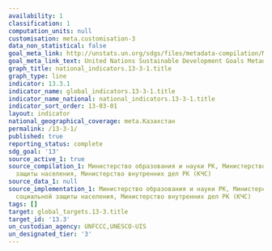 ```yaml
---
availability: 1
classification: 1
computation_units: null
customisation: meta.customisation-3
data_non_statistical: false
goal_meta_link: http://unstats.un.org/sdgs/files/metadata-compilation/Metadata-Goal-13.pdf
goal_meta_link_text: United Nations Sustainable Development Goals Metadata (pdf 759kB)
graph_title: national_indicators.13-3-1.title
graph_type: line
indicator: 13.3.1
indicator_name: global_indicators.13-3-1.title
indicator_name_national: national_indicators.13-3-1.title
indicator_sort_order: 13-03-01
layout: indicator
national_geographical_coverage: meta.Казахстан
permalink: /13-3-1/
published: true
reporting_status: complete
sdg_goal: '13'
source_active_1: true
source_compilation_1: Министерство образования и науки РК, Министерство труда и социальной
  защиты населения, Министерство внутренних дел РК (КЧС)
source_data_1: null
source_implementation_1: Министерство образования и науки РК, Министерство труда и
  социальной защиты населения, Министерство внутренних дел РК (КЧС)
tags: []
target: global_targets.13-3.title
target_id: '13.3'
un_custodian_agency: UNFCCC,UNESCO-UIS
un_designated_tier: '3'
---
```

